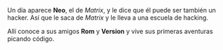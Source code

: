 Un día aparece **Neo**, el de *Matrix*, y le dice que él puede ser también un hacker. Así que le saca de *Matrix* y le lleva a una escuela de hacking.

Allí conoce a sus amigos **Rom** y **Version** y vive sus primeras aventuras picando código.
